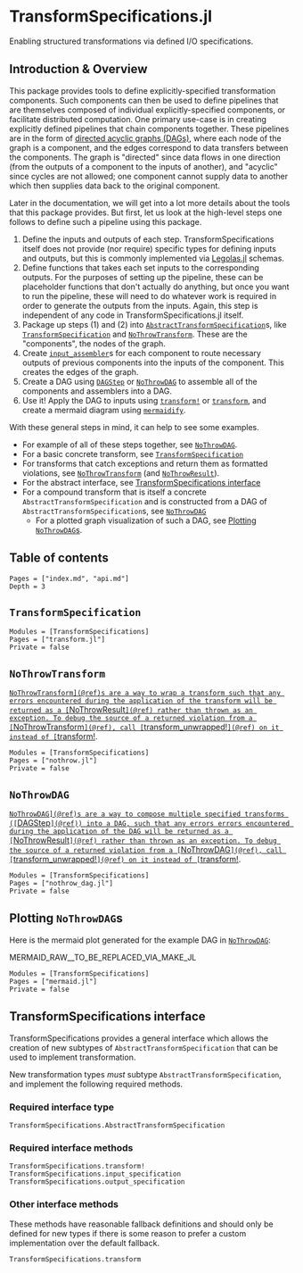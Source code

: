 # TransformSpecifications.jl

Enabling structured transformations via defined I/O specifications.

## Introduction & Overview

This package provides tools to define explicitly-specified transformation components. Such components can then be used to define pipelines that are themselves composed of individual explicitly-specified components, or facilitate distributed computation.
One primary use-case is in creating explicitly defined pipelines that chain components together. These pipelines are in the form of [directed acyclic graphs (DAGs)](https://en.wikipedia.org/wiki/Directed_acyclic_graph),
where each node of the graph is a component, and the edges correspond to data transfers between the components.
The graph is "directed" since data flows in one direction (from the outputs of a component to the inputs of another),
and "acyclic" since cycles are not allowed; one component cannot supply data to another which then supplies data back
to the original component.

Later in the documentation, we will get into a lot more details about the tools that this package provides. But first,
let us look at the high-level steps one follows to define such a pipeline using this package.

1. Define the inputs and outputs of each step. TransformSpecifications itself does not provide (nor require) specific types for defining inputs and outputs, but this is commonly implemented via [Legolas.jl](https://github.com/beacon-biosignals/Legolas.jl) schemas.
2. Define functions that takes each set inputs to the corresponding outputs. For the purposes of setting up the pipeline, these can be placeholder functions that don't actually do anything, but once you want to run the pipeline, these will need to do whatever work is required in order to generate the outputs from the inputs. Again, this step is independent of any code in TransformSpecifications.jl itself.
3. Package up steps (1) and (2) into [`AbstractTransformSpecification`](@ref)s, like [`TransformSpecification`](@ref) and [`NoThrowTransform`](@ref). These are the "components", the nodes of the graph.
4. Create [`input_assembler`](@ref)s for each component to route necessary outputs of previous components into the inputs of the component. This creates the edges of the graph.
5. Create a DAG using [`DAGStep`](@ref) or [`NoThrowDAG`](@ref) to assemble all of the components and assemblers into a DAG.
6. Use it! Apply the DAG to inputs using [`transform!`](@ref) or [`transform`](@ref), and create a mermaid diagram using [`mermaidify`](@ref).

With these general steps in mind, it can help to see some examples.

- For example of all of these steps together, see [`NoThrowDAG`](@ref).
- For a basic concrete transform, see [`TransformSpecification`](@ref)
- For transforms that catch exceptions and return them as formatted violations, see [`NoThrowTransform`](@ref) (and [`NoThrowResult`](@ref)).
- For the abstract interface, see [TransformSpecifications interface](@ref)
- For a compound transform that is itself a concrete `AbstractTransformSpecification` and is constructed from a DAG of `AbstractTransformSpecification`s, see [`NoThrowDAG`](@ref)
    - For a plotted graph visualization of such a DAG, see [Plotting `NoThrowDAG`s](@ref).

## Table of contents

```@contents
Pages = ["index.md", "api.md"]
Depth = 3
```

## `TransformSpecification`

```@autodocs
Modules = [TransformSpecifications]
Pages = ["transform.jl"]
Private = false
```

## `NoThrowTransform`

[`NoThrowTransform](@ref)s are a way to wrap a transform such that any errors encountered during the application of the transform will be returned as a [`NoThrowResult`](@ref) rather than thrown as an exception. To debug the source of a returned violation from a [`NoThrowTransform`](@ref), call [`transform_unwrapped!`](@ref) on it instead of [`transform!](@ref).

```@autodocs
Modules = [TransformSpecifications]
Pages = ["nothrow.jl"]
Private = false
```

## `NoThrowDAG`

[`NoThrowDAG](@ref)s are a way to compose multiple specified transforms ([`DAGStep`](@ref)) into a DAG, such that any errors errors encountered during the application of the DAG will be returned as a [`NoThrowResult`](@ref) rather than thrown as an exception. To debug the source of a returned violation from a [`NoThrowDAG`](@ref), call [`transform_unwrapped!`](@ref) on it instead of [`transform!](@ref).

```@autodocs
Modules = [TransformSpecifications]
Pages = ["nothrow_dag.jl"]
Private = false
```

## Plotting `NoThrowDAG`s

Here is the mermaid plot generated for the example DAG in [`NoThrowDAG`](@ref):

MERMAID_RAW__TO_BE_REPLACED_VIA_MAKE_JL

```@autodocs
Modules = [TransformSpecifications]
Pages = ["mermaid.jl"]
Private = false
```

## TransformSpecifications interface

TransformSpecifications provides a general interface which allows the creation of new subtypes of `AbstractTransformSpecification`
that can be used to implement transformation.

New transformation types *must* subtype `AbstractTransformSpecification`, and implement the following required methods.

### Required interface type

```@docs
TransformSpecifications.AbstractTransformSpecification
```

### Required interface methods

```@docs
TransformSpecifications.transform!
TransformSpecifications.input_specification
TransformSpecifications.output_specification
```

### Other interface methods

These methods have reasonable fallback definitions and should only be defined for new types if there is some reason
to prefer a custom implementation over the default fallback.

```@docs
TransformSpecifications.transform
```
